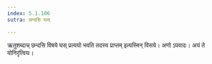```yaml
---
index: 5.1.106
sutra: छन्दसि घस्

---
```

ऋतुशब्दाच् छन्दसि विषये घस् प्रत्ययो भवति तदस्य प्राप्तम् इत्यस्मिन् विसये। अणो ऽपवादः। अयं ते योनिरृत्वियः।